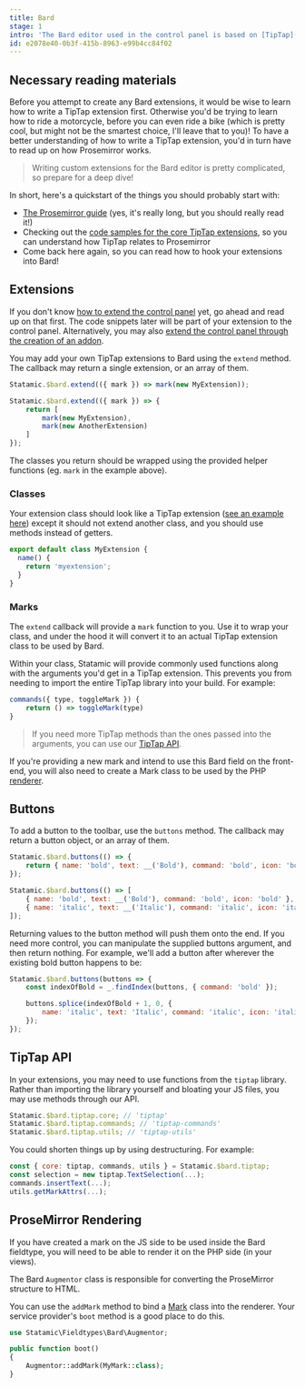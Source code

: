 ```yaml
---
title: Bard
stage: 1
intro: 'The Bard editor used in the control panel is based on [TipTap](https://tiptap.scrumpy.io/) (which is a Vue WYWIWYG editor), which in turn is a wrapper around [ProseMirror](https://prosemirror.net/docs/guide/) (which is a plain JavaScript WYSIWYG editor).'
id: e2078e40-0b3f-415b-8963-e99b4cc84f02
---
```

## Necessary reading materials

Before you attempt to create any Bard extensions, it would be wise to learn how to write a TipTap extension first. Otherwise you'd be trying to learn how to ride a motorcycle, before you can even ride a bike (which is pretty cool, but might not be the smartest choice, I'll leave that to you)! To have a better understanding of how to write a TipTap extension, you'd in turn have to read up on how Prosemirror works.

> Writing custom extensions for the Bard editor is pretty complicated, so prepare for a deep dive!

In short, here's a quickstart of the things you should probably start with:

- [The Prosemirror guide](https://prosemirror.net/docs/guide/) (yes, it's really long, but you should really read it!)
- Checking out the [code samples for the core TipTap extensions](https://github.com/ueberdosis/tiptap/tree/main/packages/tiptap-extensions), so you can understand how TipTap relates to Prosemirror
- Come back here again, so you can read how to hook your extensions into Bard!

## Extensions

If you don't know [how to extend the control panel](/extending/control-panel) yet, go ahead and read up on that first. The code snippets later will be part of your extension to the control panel. Alternatively, you may also [extend the control panel through the creation of an addon](/extending/addons).

You may add your own TipTap extensions to Bard using the `extend` method. The callback may return a single extension, or an array of them.

``` js
Statamic.$bard.extend(({ mark }) => mark(new MyExtension));
```

``` js
Statamic.$bard.extend(({ mark }) => {
    return [
        mark(new MyExtension),
        mark(new AnotherExtension)
    ]
});
```

The classes you return should be wrapped using the provided helper functions (eg. `mark` in the example above).

### Classes

Your extension class should look like a TipTap extension ([see an example here](https://github.com/scrumpy/tiptap/blob/master/packages/tiptap-extensions/src/marks/Bold.js))
except it should not extend another class, and you should use methods instead of getters.

``` js
export default class MyExtension {
  name() {
    return 'myextension';
  }
}
```

### Marks

The `extend` callback will provide a `mark` function to you. Use it to wrap your class, and under the hood it will convert it to an actual TipTap extension class
to be used by Bard.

Within your class, Statamic will provide commonly used functions along with the arguments you'd get in a TipTap extension. This prevents you from needing to
import the entire TipTap library into your build. For example:

``` js
commands({ type, toggleMark }) {
    return () => toggleMark(type)
}
```

> If you need more TipTap methods than the ones passed into the arguments, you can use our [TipTap API](#tiptap-api).

If you're providing a new mark and intend to use this Bard field on the front-end, you will also need to create a Mark class to be used by the PHP [renderer](#prosemirror-rendering).

## Buttons

To add a button to the toolbar, use the `buttons` method. The callback may return a button object, or an array of them.

``` js
Statamic.$bard.buttons(() => {
    return { name: 'bold', text: __('Bold'), command: 'bold', icon: 'bold' };
});
```

``` js
Statamic.$bard.buttons(() => [
    { name: 'bold', text: __('Bold'), command: 'bold', icon: 'bold' },
    { name: 'italic', text: __('Italic'), command: 'italic', icon: 'italic' },
]);
```

Returning values to the button method will push them onto the end. If you need more control, you can manipulate the supplied buttons argument, and then return nothing. For example, we'll add a button after wherever the existing bold button happens to be:

``` js
Statamic.$bard.buttons(buttons => {
    const indexOfBold = _.findIndex(buttons, { command: 'bold' });

    buttons.splice(indexOfBold + 1, 0, {
        name: 'italic', text: 'Italic', command: 'italic', icon: 'italic'
    });
});
```

## TipTap API

In your extensions, you may need to use functions from the `tiptap` library. Rather than importing the library yourself and bloating your JS files, you may use methods through our API.

``` js
Statamic.$bard.tiptap.core; // 'tiptap'
Statamic.$bard.tiptap.commands; // 'tiptap-commands'
Statamic.$bard.tiptap.utils; // 'tiptap-utils'
```

You could shorten things up by using destructuring. For example:

``` js
const { core: tiptap, commands, utils } = Statamic.$bard.tiptap;
const selection = new tiptap.TextSelection(...);
commands.insertText(...);
utils.getMarkAttrs(...);
```

## ProseMirror Rendering

If you have created a mark on the JS side to be used inside the Bard fieldtype, you will need to be able to render it on the PHP side (in your views).

The Bard `Augmentor` class is responsible for converting the ProseMirror structure to HTML.

You can use the `addMark` method to bind a [Mark](https://github.com/ueberdosis/prosemirror-to-html) class into the renderer. Your service provider's `boot` method
is a good place to do this.

``` php
use Statamic\Fieldtypes\Bard\Augmentor;

public function boot()
{
    Augmentor::addMark(MyMark::class);
}
```